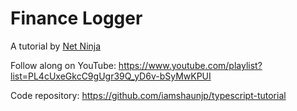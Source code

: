 # Finance Logger

A tutorial by [Net Ninja](https://www.youtube.com/@NetNinja)

Follow along on YouTube:
https://www.youtube.com/playlist?list=PL4cUxeGkcC9gUgr39Q_yD6v-bSyMwKPUI

Code repository:
https://github.com/iamshaunjp/typescript-tutorial


